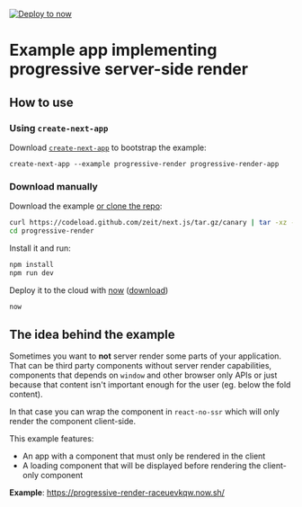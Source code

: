 [![Deploy to now](https://deploy.now.sh/static/button.svg)](https://deploy.now.sh/?repo=https://github.com/zeit/next.js/tree/master/examples/progressive-render)
# Example app implementing progressive server-side render

## How to use

### Using `create-next-app`

Download [`create-next-app`](https://github.com/segmentio/create-next-app) to bootstrap the example:

```
create-next-app --example progressive-render progressive-render-app
```

### Download manually

Download the example [or clone the repo](https://github.com/zeit/next.js):

```bash
curl https://codeload.github.com/zeit/next.js/tar.gz/canary | tar -xz --strip=2 next.js-canary/examples/progressive-render
cd progressive-render
```

Install it and run:

```bash
npm install
npm run dev
```

Deploy it to the cloud with [now](https://zeit.co/now) ([download](https://zeit.co/download))

```bash
now
```

## The idea behind the example

Sometimes you want to **not** server render some parts of your application. That can be third party components without server render capabilities, components that depends on `window` and other browser only APIs or just because that content isn't important enough for the user (eg. below the fold content).

In that case you can wrap the component in `react-no-ssr` which will only render the component client-side.

This example features:

* An app with a component that must only be rendered in the client
* A loading component that will be displayed before rendering the client-only component

**Example**: https://progressive-render-raceuevkqw.now.sh/
